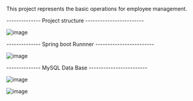 This project represents the basic operations for employee management.

-------------- Project structure ------------------------

![image](https://github.com/user-attachments/assets/113658a8-adb0-4422-be4a-a640e20812f4)

-------------- Spring boot Runnner ------------------------

![image](https://github.com/user-attachments/assets/d4e47d6e-893a-4104-8482-a45ba4c2a8f3)

-------------- MySQL Data Base ------------------------

![image](https://github.com/user-attachments/assets/1663c695-695b-4123-a25f-163ffb7959a0)

![image](https://github.com/user-attachments/assets/7e0854b0-7229-41f0-aeb9-fde14f5bf280)

